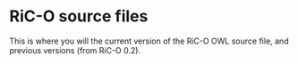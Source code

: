# RiC-O source files

This is where you will the current version of the RiC-O OWL source file, and previous versions (from RiC-O 0.2).

